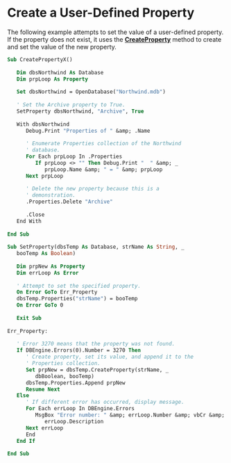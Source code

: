 
# Create a User-Defined Property

The following example attempts to set the value of a user-defined property. If the property does not exist, it uses the  **[CreateProperty](http://msdn.microsoft.com/library/F2039BE9-5FD8-F673-DFBF-0A71540CDC98%28Office.15%29.aspx)** method to create and set the value of the new property.


```vb
Sub CreatePropertyX() 
 
   Dim dbsNorthwind As Database 
   Dim prpLoop As Property 
 
   Set dbsNorthwind = OpenDatabase("Northwind.mdb") 
 
   ' Set the Archive property to True. 
   SetProperty dbsNorthwind, "Archive", True 
    
   With dbsNorthwind 
      Debug.Print "Properties of " &amp; .Name 
       
      ' Enumerate Properties collection of the Northwind  
      ' database. 
      For Each prpLoop In .Properties 
         If prpLoop <> "" Then Debug.Print "  " &amp; _ 
            prpLoop.Name &amp; " = " &amp; prpLoop 
      Next prpLoop 
 
      ' Delete the new property because this is a  
      ' demonstration. 
      .Properties.Delete "Archive" 
 
      .Close 
   End With 
 
End Sub 
 
Sub SetProperty(dbsTemp As Database, strName As String, _ 
   booTemp As Boolean) 
 
   Dim prpNew As Property 
   Dim errLoop As Error 
 
   ' Attempt to set the specified property. 
   On Error GoTo Err_Property 
   dbsTemp.Properties("strName") = booTemp 
   On Error GoTo 0 
 
   Exit Sub 
 
Err_Property: 
 
   ' Error 3270 means that the property was not found. 
   If DBEngine.Errors(0).Number = 3270 Then 
      ' Create property, set its value, and append it to the  
      ' Properties collection. 
      Set prpNew = dbsTemp.CreateProperty(strName, _ 
         dbBoolean, booTemp) 
      dbsTemp.Properties.Append prpNew 
      Resume Next 
   Else 
      ' If different error has occurred, display message. 
      For Each errLoop In DBEngine.Errors 
         MsgBox "Error number: " &amp; errLoop.Number &amp; vbCr &amp; _ 
            errLoop.Description 
      Next errLoop 
      End 
   End If 
 
End Sub 

```

